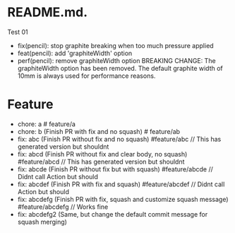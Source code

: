 # README.md.

Test 01

- fix(pencil): stop graphite breaking when too much pressure applied
- feat(pencil): add 'graphiteWidth' option
- perf(pencil): remove graphiteWidth option
BREAKING CHANGE: The graphiteWidth option has been removed.
The default graphite width of 10mm is always used for performance reasons.

# Feature
- chore: a # feature/a
- chore: b (Finish PR with fix and no squash) # feature/ab
- fix: abc (Finish PR without fix and no squash) #feature/abc // This has generated version but shouldnt
- fix: abcd (Finish PR without fix and clear body, no squash) #feature/abcd // This has generated version but shouldnt
- fix: abcde (Finish PR without fix but with squash) #feature/abcde // Didnt call Action but should
- fix: abcdef (Finish PR with fix and squash) #feature/abcdef // Didnt call Action but should
- fix: abcdefg (Finish PR with fix, squash and customize squash message) #feature/abcdefg // Works fine
- fix: abcdefg2 (Same, but change the default commit message for squash merging)
